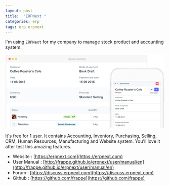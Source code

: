 ```yaml
---
layout: post
title:  "ERPNext "
categories: erp
tags: erp erpnext
---
```


I'm using `ERPNext` for my company to manage stock product and accounting system.

[![ERPNext screenshot](/images/erpnext.jpg)](/images/erpnext.jpg)

It's free for 1 user. It contains Accounting, Inventory, Purchasing, Selling, CRM, Human Resources, Manufacturing and Website system. You'll love it after test this amazing features.

* Website : [https://erpnext.com](https://erpnext.com)
* User Manual : [http://frappe.github.io/erpnext/user/manual/en](http://frappe.github.io/erpnext/user/manual/en)
* Forum : [https://discuss.erpnext.com](https://discuss.erpnext.com)
* Github : [https://github.com/frappe](https://github.com/frappe)